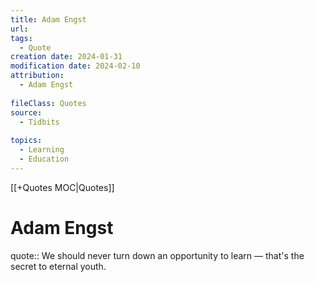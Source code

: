 ```yaml
---
title: Adam Engst
url: 
tags:
  - Quote
creation date: 2024-01-31
modification date: 2024-02-10
attribution:
  - Adam Engst
 
fileClass: Quotes
source:
  - Tidbits
 
topics:
  - Learning
  - Education
---
```


[[+Quotes MOC|Quotes]]

# Adam Engst

quote:: We should never turn down an opportunity to learn — that's the secret to eternal youth.
